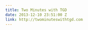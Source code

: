 ```yaml
---
title: Two Minutes with TGD
date: 2013-12-10 23:51:00 Z
link: http://twominuteswithtgd.com
---
```


